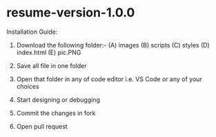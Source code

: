 # resume-version-1.0.0

Installation Guide:

1. Download the following folder:-
  (A) images
  (B) scripts
  (C) styles
  (D) index.html
  (E) pic.PNG
  
2. Save all file in one folder
3. Open that folder in any of code editor i.e. VS Code or any of your choices
4. Start designing or debugging
5. Commit the changes in fork
6. Open pull request
